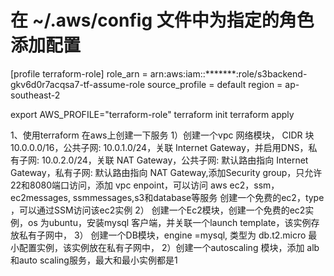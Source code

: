 # 在 ~/.aws/config 文件中为指定的角色添加配置

[profile terraform-role]
role_arn = arn:aws:iam::*******:role/s3backend-gkv6d0r7acqsa7-tf-assume-role
source_profile = default
region = ap-southeast-2

export AWS_PROFILE="terraform-role"
terraform init
terraform apply

1、使用terraform 在aws上创建一下服务
 1）创建一个vpc 网络模块， CIDR 块 10.0.0.0/16，公共子网: 10.0.1.0/24，关联 Internet Gateway，并启用DNS，私有子网: 10.0.2.0/24，关联 NAT Gateway，公共子网: 默认路由指向 Internet Gateway，私有子网: 默认路由指向 NAT Gateway,添加Security group，只允许 22和8080端口访问，添加 vpc enpoint，可以访问 aws ec2，ssm，ec2messages, ssmmessages,s3和database等服务
 创建一个免费的ec2，type ，可以通过SSM访问该ec2实例
2） 创建一个Ec2模块，创建一个免费的ec2实例，os 为ubuntu，安装mysql 客户端，并关联一个launch template，该实例存放私有子网中，
3） 创建一个DB模块，engine =mysql,  类型为 db.t2.micro 最小配置实例，该实例放在私有子网中，
2）创建一个autoscaling 模块，添加 alb和auto scaling服务，最大和最小实例都是1
